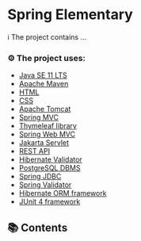 # Spring Elementary

ℹ️ The project contains ...

### ⚙️ The project uses:

- [Java SE 11 LTS](https://www.oracle.com/java/technologies/downloads/archive/)
- [Apache Maven](https://maven.apache.org/)
- [HTML](https://html.spec.whatwg.org/multipage/)
- [CSS](https://www.w3.org/Style/CSS/Overview.en.html)
- [Apache Tomcat](https://tomcat.apache.org/)
- [Spring MVC](https://www.baeldung.com/spring-mvc-tutorial)
- [Thymeleaf library](https://www.thymeleaf.org/)
- [Spring Web MVC](https://mvnrepository.com/artifact/org.springframework/spring-webmvc)
- [Jakarta Servlet](https://jakarta.ee/specifications/servlet/)
- [REST API](https://en.wikipedia.org/wiki/Representational_state_transfer)
- [Hibernate Validator](https://hibernate.org/validator/)
- [PostgreSQL DBMS](https://www.postgresql.org/)
- [Spring JDBC](https://mvnrepository.com/artifact/org.springframework/spring-jdbc)
- [Spring Validator](https://docs.spring.io/spring-framework/docs/current/javadoc-api/org/springframework/validation/Validator.html)
- [Hibernate ORM framework](https://hibernate.org/orm/)
- [JUnit 4 framework](https://junit.org/junit4/)
## 📚 Contents

#### []()
#### []()
####
